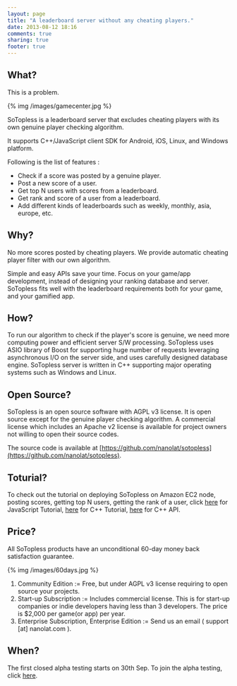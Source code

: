 ```yaml
---
layout: page
title: "A leaderboard server without any cheating players."
date: 2013-08-12 18:16
comments: true
sharing: true
footer: true
---
```

What?
-----
This is a problem.

{% img /images/gamecenter.jpg %}

SoTopless is a leaderboard server that excludes cheating players with its own genuine player checking algorithm. 

It supports C++/JavaScript client SDK for Android, iOS, Linux, and Windows platform. 

Following is the list of features :

*   Check if a score was posted by a genuine player.
*   Post a new score of a user.
*   Get top N users with scores from a leaderboard.  
*   Get rank and score of a user from a leaderboard. 
*   Add different kinds of leaderboards such as weekly, monthly, asia, europe, etc. 

Why?
----
No more scores posted by cheating players. We provide automatic cheating player filter with our own algorithm.

Simple and easy APIs save your time. Focus on your game/app development, instead of designing your ranking database and server.  
SoTopless fits well with the leaderboard requirements both for your game, and your gamified app.

How?
----
To run our algorithm to check if the player's score is genuine, we need more computing power and efficient server S/W processing. SoTopless uses ASIO library of Boost for supporting huge number of requests leveraging asynchronous I/O on the server side, and uses carefully designed database engine. SoTopless server is written in C++ supporting major operating systems such as Windows and Linux.

Open Source?
------------
SoTopless is an open source software with AGPL v3 license. It is open source except for the genuine player checking algorithm. A commercial license which includes an Apache v2 license is available for project owners not willing to open their source codes.

The source code is available at [https://github.com/nanolat/sotopless](https://github.com/nanolat/sotopless).

Toturial?
---------
To check out the tutorial on deploying SoTopless on Amazon EC2 node, posting scores, getting top N users, getting the rank of a user, click [here](tutorials/javascript.html) for JavaScript Tutorial, [here](tutorials/cpp.html) for C++ Tutorial, [here](tutorials/cpp-api.html) for C++ API.

Price?
------

All SoTopless products have an unconditional 60-day money back satisfaction guarantee.

{% img /images/60days.jpg %}

1. Community Edition
:= Free, but under AGPL v3 license requiring to open source your projects. 
2. Start-up Subscription
:= Includes commercial license. This is for start-up companies or indie developers having less than 3 developers. The price is $2,000 per game(or app) per year.
3. Enterprise Subscription, Enterprise Edition
:= Send us an email ( support [at] nanolat.com ).

When?
-----
The first closed alpha testing starts on 30th Sep. To join the alpha testing, click [here](join-alpha-test).
